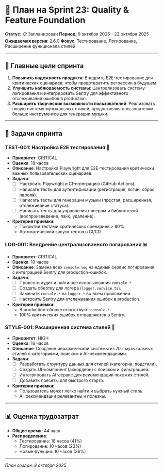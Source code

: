 # 🚀 План на Sprint 23: Quality & Feature Foundation

**Статус**: 📋 Запланирован
**Период**: 9 октября 2025 - 22 октября 2025
**Ожидаемая версия**: 2.6.0
**Фокус**: Тестирование, Логирование, Расширение функционала стилей

---

## 🎯 Главные цели спринта

1.  **Повысить надежность продукта**: Внедрить E2E-тестирование для критических сценариев, чтобы предотвратить регрессии в будущем.
2.  **Улучшить наблюдаемость системы**: Централизовать систему логирования и интегрировать Sentry для эффективного отслеживания ошибок в production.
3.  **Расширить творческие возможности пользователей**: Реализовать новую систему музыкальных стилей, предоставляя пользователям больше инструментов для генерации музыки.

---

## 📝 Задачи спринта

### TEST-001: Настройка E2E тестирования 🧪
- **Приоритет**: CRITICAL
- **Оценка**: 18 часов
- **Описание**: Настройка Playwright для E2E-тестирования критически важных пользовательских сценариев.
- **Задачи**:
  - [ ] Настроить Playwright и CI-интеграцию (GitHub Actions).
  - [ ] Написать тесты для аутентификации (регистрация, логин, сброс пароля).
  - [ ] Написать тесты для генерации музыки (простая, расширенная, отслеживание статуса).
  - [ ] Написать тесты для управления плеером и библиотекой (воспроизведение, лайк, удаление).
- **Критерии приемки**:
  - Покрытие тестами критических сценариев > 80%.
  - Автоматический запуск тестов в CI/CD.

### LOG-001: Внедрение централизованного логирования 📊
- **Приоритет**: CRITICAL
- **Оценка**: 10 часов
- **Описание**: Замена всех `console.log` на единый сервис логирования с интеграцией Sentry для production-ошибок.
- **Задачи**:
  - [ ] Провести аудит и найти все использования `console.*`.
  - [ ] Создать обертку для логера (`logger.service.ts`).
  - [ ] Заменить `console.*` на `logger.*` во всем приложении.
  - [ ] Настроить Sentry для отслеживания ошибок в production.
- **Критерии приемки**:
  - В production-сборке отсутствуют `console.*`.
  - 100% критических ошибок отправляются в Sentry.

### STYLE-001: Расширенная система стилей 🎨
- **Приоритет**: HIGH
- **Оценка**: 16 часов
- **Описание**: Создание иерархической системы из 70+ музыкальных стилей с категориями, поиском и AI-рекомендациями.
- **Задачи**:
  - [ ] Разработать структуру данных для стилей (категории, подстили).
  - [ ] Создать UI-компонент (аккордеон) с поиском и фильтрацией.
  - [ ] Интегрировать AI-сервис для рекомендации похожих стилей.
  - [ ] Добавить пресеты для быстрого старта.
- **Критерии приемки**:
  - Пользователь может легко найти и выбрать нужный стиль.
  - AI-рекомендации релевантны и полезны.

---

## 📊 Оценка трудозатрат

- **Общее время**: 44 часа
- **Распределение**:
  - Тестирование: 18 часов (41%)
  - Логирование: 10 часов (23%)
  - Новые функции: 16 часов (36%)

---

*План создан: 8 октября 2025*